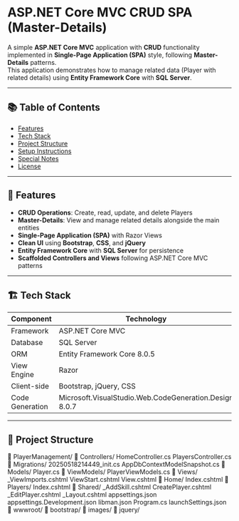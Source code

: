# ASP.NET Core MVC CRUD SPA (Master-Details)

A simple **ASP.NET Core MVC** application with **CRUD** functionality implemented in **Single-Page Application (SPA)** style, following **Master-Details** patterns.  
This application demonstrates how to manage related data (Player with related details) using **Entity Framework Core** with **SQL Server**.

---

## 📚 Table of Contents

- [Features](#features)
- [Tech Stack](#tech-stack)
- [Project Structure](#project-structure)
- [Setup Instructions](#setup-instructions)
- [Special Notes](#special-notes)
- [License](#license)

---

## 🧩 Features

- **CRUD Operations**: Create, read, update, and delete Players
- **Master-Details**: View and manage related details alongside the main entities
- **Single-Page Application (SPA)** with Razor Views
- **Clean UI** using **Bootstrap**, **CSS**, and **jQuery**
- **Entity Framework Core** with **SQL Server** for persistence
- **Scaffolded Controllers and Views** following ASP.NET Core MVC patterns

---

## 🏗️ Tech Stack

| Component | Technology |
|---------|---------|
| Framework | ASP.NET Core MVC |
| Database | SQL Server |
| ORM | Entity Framework Core 8.0.5 |
| View Engine | Razor |
| Client-side | Bootstrap, jQuery, CSS |
| Code Generation | Microsoft.VisualStudio.Web.CodeGeneration.Design 8.0.7 | 


---

## 📁 Project Structure
📁 PlayerManagement/
  📁 Controllers/
    HomeController.cs
    PlayersController.cs
  📁 Migrations/
    20250518214449_init.cs
    AppDbContextModelSnapshot.cs
  📁 Models/
    Player.cs
  📁 ViewModels/
    PlayerViewModels.cs
  📁 Views/
    _ViewImports.cshtml
    ViewStart.cshtml
    View.cshtml
    📁 Home/
      Index.cshtml
    📁 Players/
      Index.cshtml
    📁 Shared/
      _AddSkill.cshtml
      CreatePlayer.cshtml
      _EditPlayer.cshtml
    _Layout.cshtml
  appsettings.json
  appsettings.Development.json
  libman.json
  Program.cs
  launchSettings.json
  📁 wwwroot/
    📁 bootstrap/
    📁 images/
    📁 jquery/
